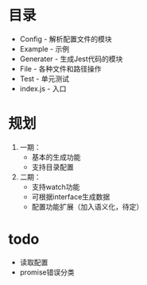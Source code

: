 # 目录
* Config - 解析配置文件的模块
* Example - 示例
* Generater - 生成Jest代码的模块
* File - 各种文件和路径操作
* Test - 单元测试
* index.js - 入口

# 规划
1. 一期：
    * 基本的生成功能
    * 支持目录配置
2. 二期：
    * 支持watch功能
    * 可根据interface生成数据
    * 配置功能扩展（加入语义化，待定）

# todo
* 读取配置
* promise错误分类